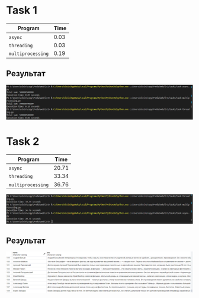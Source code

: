 # Task 1

| Program      | Time                          |
| ----------- | ------------------------------------ |
| `async`    | 0.03 |
| `threading`       | 0.03 |
| `multiprocessing`       | 0.19 |

## Результат

![alt text](image-6.png)


# Task 2

| Program      | Time                          |
| ----------- | ------------------------------------ |
| `async`    | 20.71 |
| `threading`       | 33.34 |
| `multiprocessing`       | 36.76 |

![alt text](Screenshot_1.png)

## Результат

![alt text](Screenshot_2.png)